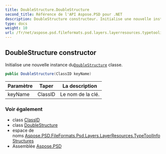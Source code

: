 ```yaml
---
title: DoubleStructure.DoubleStructure
second_title: Référence de l'API Aspose.PSD pour .NET
description: DoubleStructure constructeur. Initialise une nouvelle instance duDoubleStructure classe.
type: docs
weight: 10
url: /fr/net/aspose.psd.fileformats.psd.layers.layerresources.typetoolinfostructures/doublestructure/doublestructure/
---
```

## DoubleStructure constructor

Initialise une nouvelle instance du[`DoubleStructure`](../) classe.

```csharp
public DoubleStructure(ClassID keyName)
```

| Paramètre | Taper | La description |
| --- | --- | --- |
| keyName | ClassID | Le nom de la clé. |

### Voir également

* class [ClassID](../../../aspose.psd.fileformats.psd.layers.layerresources/classid/)
* class [DoubleStructure](../)
* espace de noms [Aspose.PSD.FileFormats.Psd.Layers.LayerResources.TypeToolInfoStructures](../../doublestructure/)
* Assemblée [Aspose.PSD](../../../)


